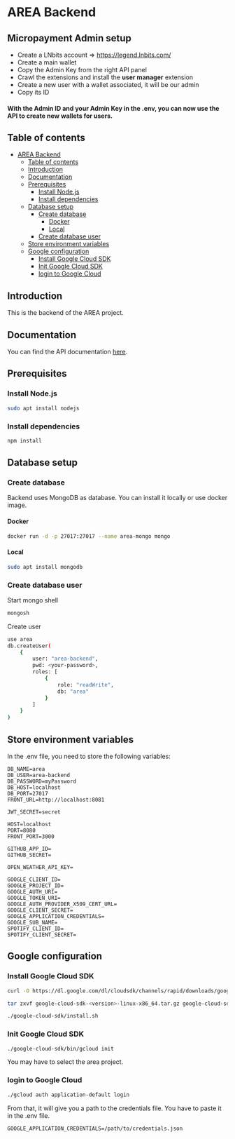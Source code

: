 # AREA Backend

## Micropayment Admin setup

* Create a LNbits account => https://legend.lnbits.com/
* Create a main wallet
* Copy the Admin Key from the right API panel
* Crawl the extensions and install the **user manager** extension
* Create a new user with a wallet associated, it will be our admin
* Copy its ID

#### With the Admin ID and your Admin Key in the .env, you can now use the API to create new wallets for users.

## Table of contents

- [AREA Backend](#area-backend)
  - [Table of contents](#table-of-contents)
  - [Introduction](#introduction)
  - [Documentation](#documentation)
  - [Prerequisites](#prerequisites)
    - [Install Node.js](#install-nodejs)
    - [Install dependencies](#install-dependencies)
  - [Database setup](#database-setup)
    - [Create database](#create-database)
      - [Docker](#docker)
      - [Local](#local)
    - [Create database user](#create-database-user)
  - [Store environment variables](#store-environment-variables)
  - [Google configuration](#google-configuration)
    - [Install Google Cloud SDK](#install-google-cloud-sdk)
    - [Init Google Cloud SDK](#init-google-cloud-sdk)
    - [login to Google Cloud](#login-to-google-cloud)

## Introduction

This is the backend of the AREA project.

## Documentation

You can find the API documentation [here](https://app.swaggerhub.com/apis-docs/RAPHAELMERCIE4/AREA/1.0.11).

## Prerequisites

### Install Node.js

```bash
sudo apt install nodejs
```

### Install dependencies

```bash
npm install
```

## Database setup

### Create database

Backend uses MongoDB as database. You can install it locally or use docker image.

#### Docker

```bash
docker run -d -p 27017:27017 --name area-mongo mongo
```

#### Local

```bash
sudo apt install mongodb
```

### Create database user

Start mongo shell

```bash
mongosh
```

Create user

```bash
use area
db.createUser(
    {
        user: "area-backend",
        pwd: <your-password>,
        roles: [
            {
                role: "readWrite",
                db: "area"
            }
        ]
    }
)
```

## Store environment variables

In the .env file, you need to store the following variables:

```dotenv
DB_NAME=area
DB_USER=area-backend
DB_PASSWORD=myPassword
DB_HOST=localhost
DB_PORT=27017
FRONT_URL=http://localhost:8081

JWT_SECRET=secret

HOST=localhost
PORT=8080
FRONT_PORT=3000

GITHUB_APP_ID=
GITHUB_SECRET=

OPEN_WEATHER_API_KEY=

GOOGLE_CLIENT_ID=
GOOGLE_PROJECT_ID=
GOOGLE_AUTH_URI=
GOOGLE_TOKEN_URI=
GOOGLE_AUTH_PROVIDER_X509_CERT_URL=
GOOGLE_CLIENT_SECRET=
GOOGLE_APPLICATION_CREDENTIALS=
GOOGLE_SUB_NAME=
SPOTIFY_CLIENT_ID=
SPOTIFY_CLIENT_SECRET=
```

## Google configuration

### Install Google Cloud SDK

```bash
curl -O https://dl.google.com/dl/cloudsdk/channels/rapid/downloads/google-cloud-cli-459.0.0-linux-x86_64.tar.gz

tar zxvf google-cloud-sdk-<version>-linux-x86_64.tar.gz google-cloud-sdk

./google-cloud-sdk/install.sh
```

### Init Google Cloud SDK

```bash
./google-cloud-sdk/bin/gcloud init
```

You may have to select the area project.

### login to Google Cloud

```bash
./gcloud auth application-default login
```

From that, it will give you a path to the credentials file.
You have to paste it in the .env file.

```dotenv
GOOGLE_APPLICATION_CREDENTIALS=/path/to/credentials.json
```
